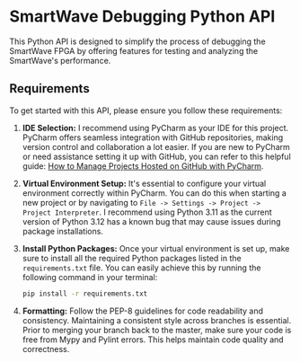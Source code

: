 # SmartWave Debugging Python API

This Python API is designed to simplify the process of debugging the SmartWave FPGA by offering features for 
testing and analyzing the SmartWave's performance.

## Requirements

To get started with this API, please ensure you follow these requirements:

1. **IDE Selection:** 
I recommend using PyCharm as your IDE for this project. 
PyCharm offers seamless integration with GitHub repositories, making version control and 
collaboration a lot easier. If you are new to PyCharm or need assistance setting it up with GitHub, 
you can refer to this helpful guide: 
[How to Manage Projects Hosted on GitHub with PyCharm](https://www.jetbrains.com/help/pycharm/manage-projects-hosted-on-github.html#clone-from-GitHub).


2. **Virtual Environment Setup:** 
It's essential to configure your virtual environment correctly within PyCharm. 
You can do this when starting a new project or by navigating to 
`File -> Settings -> Project -> Project Interpreter`. 
I recommend using Python 3.11 as the current version of Python 3.12 has a known bug that may 
cause issues during package installations.


3. **Install Python Packages:** 
Once your virtual environment is set up, make sure to install all the required Python packages listed in the 
`requirements.txt` file. You can easily achieve this by running the following command in your terminal:

   ```bash
   pip install -r requirements.txt
   ```

4. **Formatting:**
Follow the PEP-8 guidelines for code readability and consistency. Maintaining a consistent style across branches is 
essential.
Prior to merging your branch back to the master, make sure your code is free from Mypy and Pylint errors. This helps 
maintain code quality and correctness.
